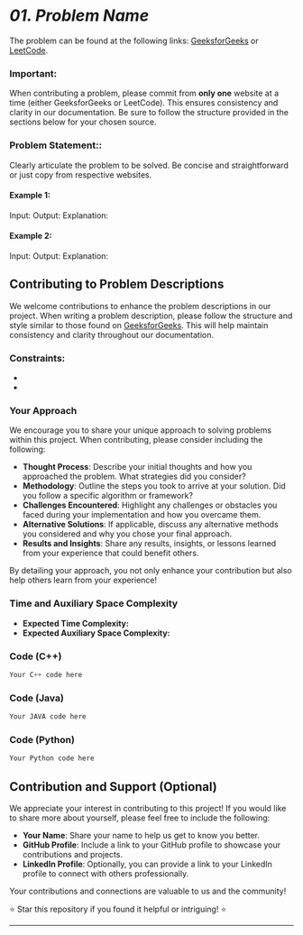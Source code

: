 # *01. Problem Name*

The problem can be found at the following links: [GeeksforGeeks](https://www.geeksforgeeks.org/) or [LeetCode](https://leetcode.com/problemset/). 

### **Important**:
When contributing a problem, please commit from **only one** website at a time (either GeeksforGeeks or LeetCode). This ensures consistency and clarity in our documentation. Be sure to follow the structure provided in the sections below for your chosen source.


### **Problem Statement:**:
Clearly articulate the problem to be solved. Be concise and straightforward or just copy from respective websites.

#### Example 1:

Input:
Output:
Explanation:
#### Example 2:

Input:
Output:
Explanation:
## Contributing to Problem Descriptions

We welcome contributions to enhance the problem descriptions in our project. When writing a problem description, please follow the structure and style similar to those found on [GeeksforGeeks](https://www.geeksforgeeks.org/). This will help maintain consistency and clarity throughout our documentation.



### Constraints:
- 
- 

### Your Approach

We encourage you to share your unique approach to solving problems within this project. When contributing, please consider including the following:

- **Thought Process**: Describe your initial thoughts and how you approached the problem. What strategies did you consider?
- **Methodology**: Outline the steps you took to arrive at your solution. Did you follow a specific algorithm or framework? 
- **Challenges Encountered**: Highlight any challenges or obstacles you faced during your implementation and how you overcame them.
- **Alternative Solutions**: If applicable, discuss any alternative methods you considered and why you chose your final approach.
- **Results and Insights**: Share any results, insights, or lessons learned from your experience that could benefit others.

By detailing your approach, you not only enhance your contribution but also help others learn from your experience!


### Time and Auxiliary Space Complexity

- **Expected Time Complexity:** 
- **Expected Auxiliary Space Complexity:** 

### Code (C++)

```cpp
Your C++ code here
```

### Code (Java)

```java
Your JAVA code here
```

### Code (Python)

```python
Your Python code here
```

## Contribution and Support (Optional)

We appreciate your interest in contributing to this project! If you would like to share more about yourself, please feel free to include the following:

- **Your Name**: Share your name to help us get to know you better.
- **GitHub Profile**: Include a link to your GitHub profile to showcase your contributions and projects.
- **LinkedIn Profile**: Optionally, you can provide a link to your LinkedIn profile to connect with others professionally.

Your contributions and connections are valuable to us and the community!

⭐ Star this repository if you found it helpful or intriguing! ⭐

---
